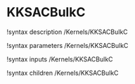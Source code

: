 <!-- MOOSE Documentation Stub: Remove this when content is added. -->

# KKSACBulkC
!syntax description /Kernels/KKSACBulkC

!syntax parameters /Kernels/KKSACBulkC

!syntax inputs /Kernels/KKSACBulkC

!syntax children /Kernels/KKSACBulkC
